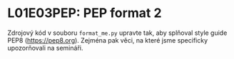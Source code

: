 # L01E03PEP: PEP format 2
Zdrojový kód v souboru `format_me.py` upravte tak, aby splňoval style guide PEP8 (https://pep8.org). Zejména pak věci, na které jsme specificky upozorňovali na semináři.

